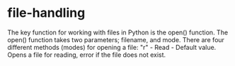 # file-handling
The key function for working with files in Python is the open() function. The open() function takes two parameters; filename, and mode. There are four different methods (modes) for opening a file: "r" - Read - Default value. Opens a file for reading, error if the file does not exist.

